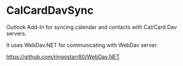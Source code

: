 CalCardDavSync
==============

Outlook Add-In for syncing calendar and contacts with Cal/Card Dav servers.

It uses WebDav.NET for communicating with WebDav server.


https://github.com/ringostarr80/WebDav.NET
